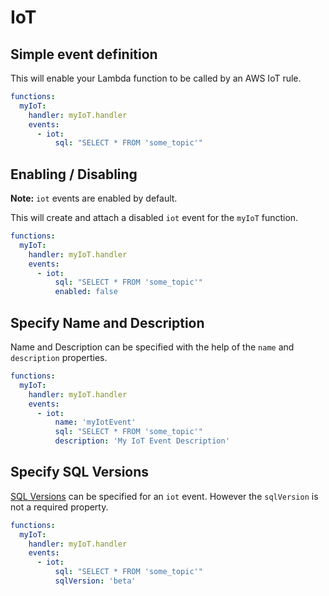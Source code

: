 # IoT

## Simple event definition

This will enable your Lambda function to be called by an AWS IoT rule.

```yml
functions:
  myIoT:
    handler: myIoT.handler
    events:
      - iot:
          sql: "SELECT * FROM 'some_topic'"
```

## Enabling / Disabling

**Note:** `iot` events are enabled by default.

This will create and attach a disabled `iot` event for the `myIoT` function.

```yml
functions:
  myIoT:
    handler: myIoT.handler
    events:
      - iot:
          sql: "SELECT * FROM 'some_topic'"
          enabled: false
```

## Specify Name and Description

Name and Description can be specified with the help of the `name` and `description` properties.

```yml
functions:
  myIoT:
    handler: myIoT.handler
    events:
      - iot:
          name: 'myIotEvent'
          sql: "SELECT * FROM 'some_topic'"
          description: 'My IoT Event Description'
```

## Specify SQL Versions

[SQL Versions](http://docs.aws.amazon.com/iot/latest/developerguide/iot-rule-sql-version.html) can be specified for an `iot` event. However the `sqlVersion` is not a required property.

```yml
functions:
  myIoT:
    handler: myIoT.handler
    events:
      - iot:
          sql: "SELECT * FROM 'some_topic'"
          sqlVersion: 'beta'
```
